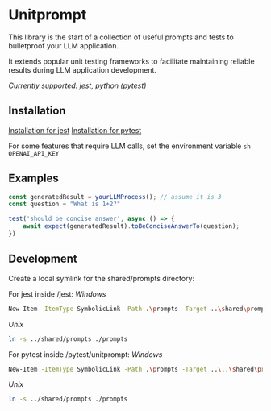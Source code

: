 # Unitprompt

This library is the start of a collection of useful prompts and tests to bulletproof your LLM application.

It extends popular unit testing frameworks to facilitate maintaining reliable results during LLM application development.

*Currently supported: jest, python (pytest)*

## Installation

[Installation for jest](jest/README.md)
[Installation for pytest](pytest/README.md)

For some features that require LLM calls, set the environment variable ```sh OPENAI_API_KEY ```

## Examples

```javascript
const generatedResult = yourLLMProcess(); // assume it is 3
const question = "What is 1+2?"

test('should be concise answer', async () => {
    await expect(generatedResult).toBeConciseAnswerTo(question);
})
```

## Development

Create a local symlink for the shared/prompts directory:

For jest inside /jest:
*Windows*
```sh
New-Item -ItemType SymbolicLink -Path .\prompts -Target ..\shared\prompts
```
*Unix*
```sh
ln -s ../shared/prompts ./prompts
```

For pytest inside /pytest/unitprompt:
*Windows*
```sh
New-Item -ItemType SymbolicLink -Path .\prompts -Target ..\..\shared\prompts
```
*Unix*
```sh
ln -s ../shared/prompts ./prompts
```
